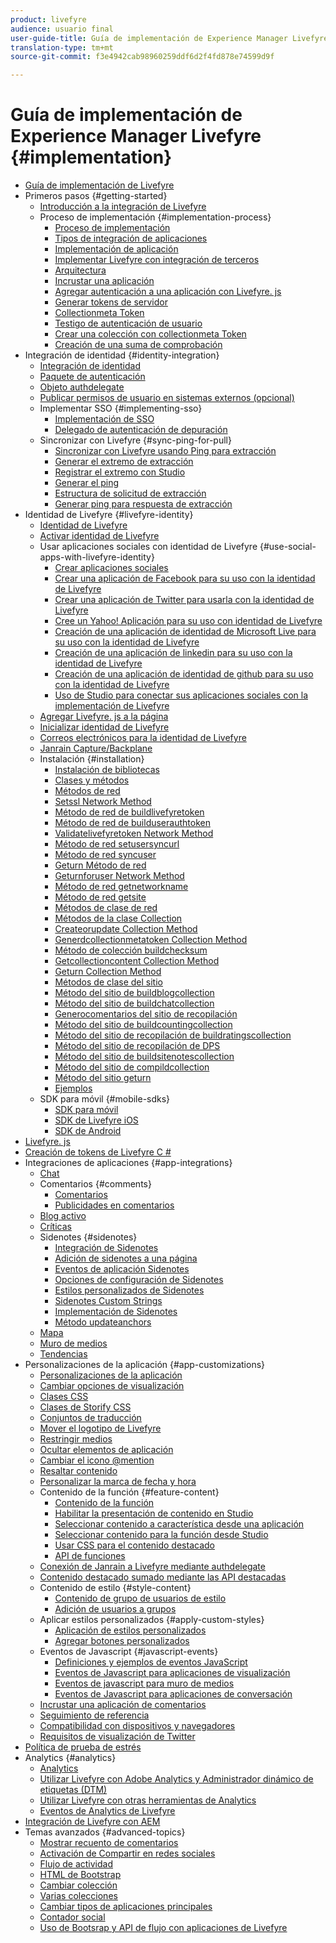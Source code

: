 ```yaml
---
product: livefyre
audience: usuario final
user-guide-title: Guía de implementación de Experience Manager Livefyre
translation-type: tm+mt
source-git-commit: f3e4942cab98960259ddf6d2f4fd878e74599d9f

---
```



# Guía de implementación de Experience Manager Livefyre {#implementation}

+ [Guía de implementación de Livefyre](home.md)
+ Primeros pasos {#getting-started}
   + [Introducción a la integración de Livefyre](c-getting-started/c-getting-started.md)
   + Proceso de implementación {#implementation-process}
      + [Proceso de implementación](c-getting-started/c-implementation-process/c-implementation-process.md)
      + [Tipos de integración de aplicaciones](c-getting-started/c-implementation-process/c-app-integration-types.md)
      + [Implementación de aplicación](c-getting-started/designer-app-implementation.md)
      + [Implementar Livefyre con integración de terceros](c-app-integrations/implement-livefyre-3rd-party.md)
      + [Arquitectura](c-getting-started/c-implementation-process/c-architecture.md)
      + [Incrustar una aplicación](c-getting-started/c-implementation-process/c-using-livefyre.js-to-create-customize-and-use-apps-on-your-site.md)
      + [Agregar autenticación a una aplicación con Livefyre. js](c-getting-started/c-implementation-process/c-add-authetication-to-an-app-using-livefyre.js.md)
      + [Generar tokens de servidor](c-getting-started/c-implementation-process/c-build-server-side-tokens.md)
      + [Collectionmeta Token](c-getting-started/c-implementation-process/c-collectionmeta-tokent.md)
      + [Testigo de autenticación de usuario](c-getting-started/c-implementation-process/c-user-auth-token.md)
      + [Crear una colección con collectionmeta Token](t-create-a-collectionmeta-token.md)
      + [Creación de una suma de comprobación](c-creating-a-checksum.md)
+ Integración de identidad {#identity-integration}
   + [Integración de identidad](t-about-identity-integration/t-about-identity-integration.md)
   + [Paquete de autenticación](t-about-identity-integration/c-authorization-package.md)
   + [Objeto authdelegate](t-about-identity-integration/c-building-an-auth-delegate.md)
   + [Publicar permisos de usuario en sistemas externos (opcional)](t-about-identity-integration/c-posting-user-permissions-to-external-systems.md)
   + Implementar SSO {#implementing-sso}
      + [Implementación de SSO](t-about-identity-integration/c-implementing-sso/c-implementing-sso.md)
      + [Delegado de autenticación de depuración](t-about-identity-integration/c-implementing-sso/c-debugging-auth.md)
   + Sincronizar con Livefyre {#sync-ping-for-pull}
      + [Sincronizar con Livefyre usando Ping para extracción](t-about-identity-integration/t-sync-with-livefyre-using-ping-for-pull/t-sync-with-livefyre-using-ping-for-pull.md)
      + [Generar el extremo de extracción](t-about-identity-integration/t-sync-with-livefyre-using-ping-for-pull/t-build-the-pull-endpoint.md)
      + [Registrar el extremo con Studio](t-about-identity-integration/t-sync-with-livefyre-using-ping-for-pull/c-register-the-endpoint-with-studio.md)
      + [Generar el ping](t-about-identity-integration/t-sync-with-livefyre-using-ping-for-pull/t-build-the-ping.md)
      + [Estructura de solicitud de extracción](t-about-identity-integration/t-sync-with-livefyre-using-ping-for-pull/t-pull-request-structure.md)
      + [Generar ping para respuesta de extracción](t-about-identity-integration/t-sync-with-livefyre-using-ping-for-pull/c-build-the-ping-for-pull-response.md)
+ Identidad de Livefyre {#livefyre-identity}
   + [Identidad de Livefyre](c-livefyre-identity-comp/c-livefyre-identity-comp.md)
   + [Activar identidad de Livefyre](c-livefyre-identity-comp/t-enable-livefyre-identity.md)
   + Usar aplicaciones sociales con identidad de Livefyre {#use-social-apps-with-livefyre-identity}
      + [Crear aplicaciones sociales](c-livefyre-identity-comp/t-create-your-social-apps.md)
      + [Crear una aplicación de Facebook para su uso con la identidad de Livefyre](c-livefyre-identity-comp/t-create-a-facebook-app-for-use-with-livefyre-identity.md)
      + [Crear una aplicación de Twitter para usarla con la identidad de Livefyre](c-livefyre-identity-comp/t-create-a-twitter-app-for-use-with-livefyre-identity.md)
      + [Cree un Yahoo! Aplicación para su uso con identidad de Livefyre](c-livefyre-identity-comp/t-create-a-yahoo-app-for-use-with-livefyre-identity.md)
      + [Creación de una aplicación de identidad de Microsoft Live para su uso con la identidad de Livefyre](c-livefyre-identity-comp/t-create-a-microsoft-live-id-app-for-use-with-livefyre-identity.md)
      + [Creación de una aplicación de linkedin para su uso con la identidad de Livefyre](c-livefyre-identity-comp/t-create-a-linkedin-app-for-use-with-livefyre-identity.md)
      + [Creación de una aplicación de identidad de github para su uso con la identidad de Livefyre](c-livefyre-identity-comp/c-create-a-github-identity.md)
      + [Uso de Studio para conectar sus aplicaciones sociales con la implementación de Livefyre](c-livefyre-identity-comp/t-using-studio-to-connect-your-social-apps-to-your-livefyre-implementation.md)
   + [Agregar Livefyre. js a la página](c-livefyre-identity-comp/t-add-livefyre.js-to-the-page.md)
   + [Inicializar identidad de Livefyre](c-livefyre-identity-comp/t-initialize-livefyre-identity.md)
   + [Correos electrónicos para la identidad de Livefyre](c-livefyre-identity-comp/c-emails-for-livefyre-identity.md)
   + [Janrain Capture/Backplane](c-livefyre-identity-comp/c-janrain-capture-backplane-comp.md)
   + Instalación {#installation}
      + [Instalación de bibliotecas](c-installing-libraries/c-installing-libraries.md)
      + [Clases y métodos](c-installing-libraries/c-methods-livefyre.md)
      + [Métodos de red](c-installing-libraries/c-network-methods.md)
      + [Setssl Network Method](c-installing-libraries/r-setssl-method.md)
      + [Método de red de buildlivefyretoken](c-installing-libraries/r-buildlivefyretoken-method.md)
      + [Método de red de builduserauthtoken](c-installing-libraries/r-builduserauthtoken-method.md)
      + [Validatelivefyretoken Network Method](c-installing-libraries/c-validatelivefyretoken-network-method.md)
      + [Método de red setusersyncurl](c-installing-libraries/r-setusersyncurl-method.md)
      + [Método de red syncuser](c-installing-libraries/r-syncuser-method.md)
      + [Geturn Método de red](c-installing-libraries/r-geturn-method.md)
      + [Geturnforuser Network Method](c-installing-libraries/r-geturnforuser-method.md)
      + [Método de red getnetworkname](c-installing-libraries/r-getnetworkname-method.md)
      + [Método de red getsite](c-installing-libraries/r-getsite-method.md)
      + [Métodos de clase de red](c-installing-libraries/c-network-class-methods.md)
      + [Métodos de la clase Collection](c-installing-libraries/c-collection-methods.md)
      + [Createorupdate Collection Method](c-installing-libraries/r-createorupdate-collection-method.md)
      + [Generdcollectionmetatoken Collection Method](c-installing-libraries/r-buildcollectionmetatoken-collection-method.md)
      + [Método de colección buildchecksum](c-installing-libraries/r-buildchecksum-collection-method.md)
      + [Getcollectioncontent Collection Method](c-installing-libraries/t-getcollectioncontent-collection-method.md)
      + [Geturn Collection Method](c-installing-libraries/r-geturn-collection-method.md)
      + [Métodos de clase del sitio](c-installing-libraries/c-site-methods.md)
      + [Método del sitio de buildblogcollection](c-installing-libraries/r-buildblogcollection-site-method.md)
      + [Método del sitio de buildchatcollection](c-installing-libraries/r-buildchatcollection-site-method.md)
      + [Generocomentarios del sitio de recopilación](c-installing-libraries/r-buildcommentscollection-site-method.md)
      + [Método del sitio de buildcountingcollection](c-installing-libraries/r-buildcountingcollection-site-method.md)
      + [Método del sitio de recopilación de buildratingscollection](c-installing-libraries/r-buildratingscollection-site-method.md)
      + [Método del sitio de recopilación de DPS](c-installing-libraries/r-buildreviewscollection-site-method.md)
      + [Método del sitio de buildsitenotescollection](c-installing-libraries/r-buildsitenotescollection-site-method.md)
      + [Método del sitio de compildcollection](c-installing-libraries/r-buildcollection-site-method.md)
      + [Método del sitio geturn](c-installing-libraries/r-geturn-site-method.md)
      + [Ejemplos](c-installing-libraries/c-libraries-examples.md)
   + SDK para móvil {#mobile-sdks}
      + [SDK para móvil](c-mobile-sdks/c-mobile-sdks.md)
      + [SDK de Livefyre iOS](c-mobile-sdks/c-livefyre-ios-sdk.md)
      + [SDK de Android](c-mobile-sdks/c-android-sdk.md)
+ [Livefyre. js](c-livefyre.js.md)
+ [Creación de tokens de Livefyre C #](c-creating-livefyre-tokens-c-.md)
+ Integraciones de aplicaciones {#app-integrations}
   + [Chat](c-app-integrations/c-app-integratios-chat.md)
   + Comentarios {#comments}
      + [Comentarios](c-app-integrations/c-comments-integration/c-comments-integration.md)
      + [Publicidades en comentarios](c-app-integrations/c-comments-integration/c-ads-in-comments-integration.md)
   + [Blog activo](c-app-integrations/c-live-blog-integration.md)
   + [Críticas](c-app-integrations/c-reviews-integration.md)
   + Sidenotes {#sidenotes}
      + [Integración de Sidenotes](c-app-integrations/c-sidenotes-integration/r-sidenotes-integration.md)
      + [Adición de sidenotes a una página](c-app-integrations/c-sidenotes-integration/r-adding-sidenotes-to-a-page.md)
      + [Eventos de aplicación Sidenotes](c-app-integrations/c-sidenotes-integration/r-app-events.md)
      + [Opciones de configuración de Sidenotes](c-app-integrations/c-sidenotes-integration/r-configuration-options.md)
      + [Estilos personalizados de Sidenotes](c-app-integrations/c-sidenotes-integration/r-custom-styles.md)
      + [Sidenotes Custom Strings](c-app-integrations/c-sidenotes-integration/r-custom-strings.md)
      + [Implementación de Sidenotes](c-app-integrations/c-sidenotes-integration/r-sidenotes-implementation.md)
      + [Método updateanchors](c-app-integrations/c-sidenotes-integration/update-anchors-method.md)
   + [Mapa](c-app-integrations/c-map-integration.md)
   + [Muro de medios](c-app-integrations/c-media-wall-integration.md)
   + [Tendencias](c-app-integrations/c-trending-integration.md)
+ Personalizaciones de la aplicación {#app-customizations}
   + [Personalizaciones de la aplicación](c-app-customizations/c-app-customizations.md)
   + [Cambiar opciones de visualización](c-app-customizations/c-change-display-options.md)
   + [Clases CSS](c-app-customizations/c-css-classes.md)
   + [Clases de Storify CSS](c-app-customizations/c-storify-css-classes.md)
   + [Conjuntos de traducción](c-app-customizations/c-translation-sets.md)
   + [Mover el logotipo de Livefyre](c-app-customizations/c-move-the-livefyre-logo.md)
   + [Restringir medios](c-app-customizations/c-restrict-media.md)
   + [Ocultar elementos de aplicación](c-app-customizations/c-hide-app-elements.md)
   + [Cambiar el icono @mention](c-app-customizations/c-change-mention-icon.md)
   + [Resaltar contenido](c-app-customizations/c-highlight-content.md)
   + [Personalizar la marca de fecha y hora](c-app-customizations/c-date-time-stamp.md)
   + Contenido de la función {#feature-content}
      + [Contenido de la función](c-app-customizations/t-feature-content.md)
      + [Habilitar la presentación de contenido en Studio](c-app-customizations/t-enable-featuring-content-in-studio.md)
      + [Seleccionar contenido a característica desde una aplicación](c-app-customizations/t-select-content-to-feature.md)
      + [Seleccionar contenido para la función desde Studio](c-app-customizations/t-select-content-to-feature-from-studio.md)
      + [Usar CSS para el contenido destacado](c-app-customizations/c-use-css-to-style-featured-content.md)
      + [API de funciones](c-app-customizations/c-feature-apis.md)
   + [Conexión de Janrain a Livefyre mediante authdelegate](c-app-customizations/c-connecting-janrain-to-livefyre-using-authdelegate.md)
   + [Contenido destacado sumado mediante las API destacadas](c-app-customizations/c-aggregated-featured-content-using-the-featured-apis.md)
   + Contenido de estilo {#style-content}
      + [Contenido de grupo de usuarios de estilo](c-app-customizations/c-style-user-group-content.md)
      + [Adición de usuarios a grupos](c-app-customizations/c-adding-users-to-groups.md)
   + Aplicar estilos personalizados {#apply-custom-styles}
      + [Aplicación de estilos personalizados](c-app-customizations/c-applying-custom-styles-.md)
      + [Agregar botones personalizados](c-app-customizations/t-add-custom-buttons.md)
   + Eventos de Javascript {#javascript-events}
      + [Definiciones y ejemplos de eventos JavaScript](c-app-customizations/c-javascript-events.md)
      + [Eventos de Javascript para aplicaciones de visualización](c-app-customizations/c-javascript-events-for-visualization-apps.md)
      + [Eventos de javascript para muro de medios](c-app-customizations/c-javascript-events-media-wall.md)
      + [Eventos de Javascript para aplicaciones de conversación](c-app-customizations/c-javascript-events-for-conversation-apps.md)
   + [Incrustar una aplicación de comentarios](c-app-customizations/c-embed-a-comments-app.md)
   + [Seguimiento de referencia](c-app-customizations/c-referral-tracking.md)
   + [Compatibilidad con dispositivos y navegadores](c-app-customizations/c-device-and-browser-support.md)
   + [Requisitos de visualización de Twitter](c-app-customizations/c-twitter-display-requirements.md)
+ [Política de prueba de estrés](c-stress-test-policy.md)
+ Analytics {#analytics}
   + [Analytics](livefyre-analytics/livefyre-analytics.md)
   + [Utilizar Livefyre con Adobe Analytics y Administrador dinámico de etiquetas (DTM)](livefyre-analytics/c-use-livefyre-with-adobe-analytics.md)
   + [Utilizar Livefyre con otras herramientas de Analytics](livefyre-analytics/c-livefyre-analytics.md)
   + [Eventos de Analytics de Livefyre](livefyre-analytics/c-livefyre-analytics-events.md)
+ [Integración de Livefyre con AEM](c-livefyre-aem-integration.md)
+ Temas avanzados {#advanced-topics}
   + [Mostrar recuento de comentarios](c-advanced-topics/t-display-comment-count.md)
   + [Activación de Compartir en redes sociales](c-advanced-topics/c-enabling-social-sharing.md)
   + [Flujo de actividad](c-advanced-topics/c-activity-stream.md)
   + [HTML de Bootstrap](c-advanced-topics/c-bootstrap-html.md)
   + [Cambiar colección](c-advanced-topics/c-change-collection.md)
   + [Varias colecciones](c-advanced-topics/c-multiple-collections.md)
   + [Cambiar tipos de aplicaciones principales](c-advanced-topics/c-switch-core-app-types.md)
   + [Contador social](c-advanced-topics/c-social-counter.md)
   + [Uso de Bootsrap y API de flujo con aplicaciones de Livefyre](c-advanced-topics/bootstrap-stream-api.md)
